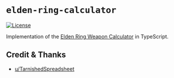 # `elden-ring-calculator`

[![License](https://img.shields.io/github/license/tcd/elden-ring-calculator)](https://github.com/tcd/elden-ring-calculator/blob/master/LICENSE.md)

Implementation of the [Elden Ring Weapon Calculator](https://www.reddit.com/r/Eldenring/comments/tbco46/elden_ring_weapon_calculator/) in TypeScript.

## Credit & Thanks

- [u/TarnishedSpreadsheet](https://www.reddit.com/user/TarnishedSpreadsheet/)
